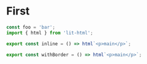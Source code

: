 # First

```js
const foo = 'bar';
import { html } from 'lit-html';
```

```js story
export const inline = () => html`<p>main</p>`;
```

```js preview-story
export const withBorder = () => html`<p>main</p>`;
```
